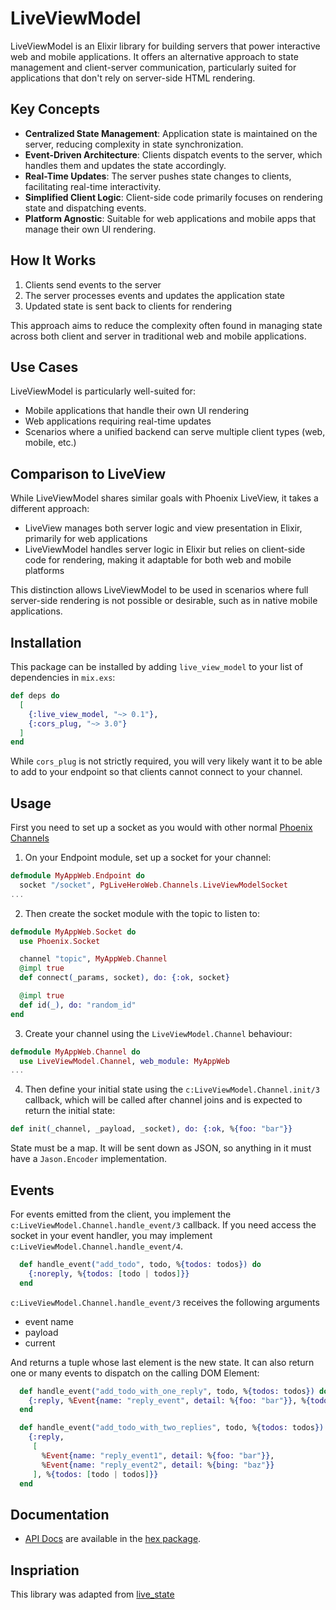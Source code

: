 # LiveViewModel

LiveViewModel is an Elixir library for building servers that power interactive web and mobile applications. It offers an alternative approach to state management and client-server communication, particularly suited for applications that don't rely on server-side HTML rendering.

## Key Concepts

- **Centralized State Management**: Application state is maintained on the server, reducing complexity in state synchronization.
- **Event-Driven Architecture**: Clients dispatch events to the server, which handles them and updates the state accordingly.
- **Real-Time Updates**: The server pushes state changes to clients, facilitating real-time interactivity.
- **Simplified Client Logic**: Client-side code primarily focuses on rendering state and dispatching events.
- **Platform Agnostic**: Suitable for web applications and mobile apps that manage their own UI rendering.

## How It Works

1. Clients send events to the server
2. The server processes events and updates the application state
3. Updated state is sent back to clients for rendering

This approach aims to reduce the complexity often found in managing state across both client and server in traditional web and mobile applications.

## Use Cases

LiveViewModel is particularly well-suited for:
- Mobile applications that handle their own UI rendering
- Web applications requiring real-time updates
- Scenarios where a unified backend can serve multiple client types (web, mobile, etc.)

## Comparison to LiveView

While LiveViewModel shares similar goals with Phoenix LiveView, it takes a different approach:

- LiveView manages both server logic and view presentation in Elixir, primarily for web applications
- LiveViewModel handles server logic in Elixir but relies on client-side code for rendering, making it adaptable for both web and mobile platforms

This distinction allows LiveViewModel to be used in scenarios where full server-side rendering is not possible or desirable, such as in native mobile applications.

## Installation

This package can be installed
by adding `live_view_model` to your list of dependencies in `mix.exs`:

```elixir
def deps do
  [
    {:live_view_model, "~> 0.1"},
    {:cors_plug, "~> 3.0"}
  ]
end
```

While `cors_plug` is not strictly required, you will very likely want it to be able to add to your endpoint so that
clients cannot connect to your channel.

## Usage
First you need to set up a socket as you would with other normal [Phoenix Channels](https://hexdocs.pm/phoenix/channels.html)

1. On your Endpoint module, set up a socket for your channel:
```elixir
defmodule MyAppWeb.Endpoint do
  socket "/socket", PgLiveHeroWeb.Channels.LiveViewModelSocket
...
```
2. Then create the socket module with the topic to listen to:
```elixir
defmodule MyAppWeb.Socket do
  use Phoenix.Socket

  channel "topic", MyAppWeb.Channel
  @impl true
  def connect(_params, socket), do: {:ok, socket}

  @impl true
  def id(_), do: "random_id"
end
```
3. Create your channel using the `LiveViewModel.Channel` behaviour:

```elixir
defmodule MyAppWeb.Channel do
  use LiveViewModel.Channel, web_module: MyAppWeb
...
```

4. Then define your initial state using the `c:LiveViewModel.Channel.init/3` callback, which will be called after channel joins and is expected to return the initial state:

```elixir
def init(_channel, _payload, _socket), do: {:ok, %{foo: "bar"}}
```

State must be a map. It will be sent down as JSON, so anything in it
must have a `Jason.Encoder` implementation.

## Events

For events emitted from the client, you implement the `c:LiveViewModel.Channel.handle_event/3` callback. If you need access the socket in your event handler, you may implement
 `c:LiveViewModel.Channel.handle_event/4`.

```elixir
  def handle_event("add_todo", todo, %{todos: todos}) do
    {:noreply, %{todos: [todo | todos]}}
  end
```

`c:LiveViewModel.Channel.handle_event/3` receives the following arguments

* event name
* payload
* current

And returns a tuple whose last element is the new state. It can also return
one or many events to dispatch on the calling DOM Element:

```elixir
  def handle_event("add_todo_with_one_reply", todo, %{todos: todos}) do
    {:reply, %Event{name: "reply_event", detail: %{foo: "bar"}}, %{todos: [todo | todos]}}
  end

  def handle_event("add_todo_with_two_replies", todo, %{todos: todos}) do
    {:reply,
     [
       %Event{name: "reply_event1", detail: %{foo: "bar"}},
       %Event{name: "reply_event2", detail: %{bing: "baz"}}
     ], %{todos: [todo | todos]}}
  end
```

## Documentation

* [API Docs](https://hexdocs.pm/live_view_model/) are available in the [hex package](https://hex.pm/packages/live_view_model).

## Inspriation

This library was adapted from [live_state](https://github.com/launchscout/live_state)
